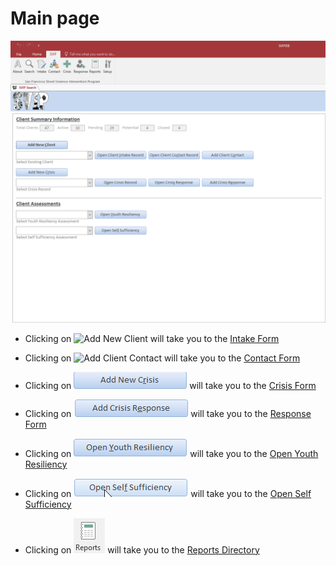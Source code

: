<!-- ![SVIP Main Page](SVIPMain.png "SVIP Main Page") -->

# Main page

![SVIP Main Page](MainPage.png "SVIP Main Page")

* Clicking on 
![Add New Client](/img/addNewClient.png) 
will take you to the 
[Intake Form](/IntakeForm/intakeform.md) 

* Clicking on 
![Add Client Contact](/img/addClientContact.png) 
 will take you to the 
[Contact Form](/ContactForm/ContactForm.md)

* Clicking on 
![Add New Crisis](img/addNewCrisis.png) 
 will take you to the 
[Crisis Form](/CrisisForm/CrisisForm.md)

* Clicking on 
![Add Crisis Response](img/addCrisisResponse.png) 
 will take you to the 
[Response Form](/ResponseForm/ResponseForm.md)

* Clicking on 
![Youth Resiliency](img/youthResiliency.png) 
 will take you to the 
[Open Youth Resiliency](/YouthResiliency/youthResiliency.md)

* Clicking on 
![Self Sufficiency](img/selfSufficiency.png) 
 will take you to the 
[Open Self Sufficiency](/SelfSufficiency/selfSufficiency.md) 

* Clicking on 
![Reports](img/reports.png) 
 will take you to the 
[Reports Directory](/ReportsDirectory/ReportsDirectory.md) 

<!-- for sizing images -->
<!-- <img src="http://image.com/image.png" width="200" height="100" /> -->